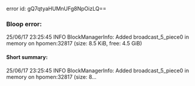 error id: gQ7qtyaHUMnUFg8NpOizLQ==
### Bloop error:

25/06/17 23:25:45 INFO BlockManagerInfo: Added broadcast_5_piece0 in memory on hpomen:32817 (size: 8.5 KiB, free: 4.5 GiB)
#### Short summary: 

25/06/17 23:25:45 INFO BlockManagerInfo: Added broadcast_5_piece0 in memory on hpomen:32817 (size: 8...